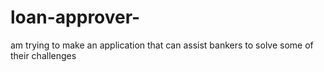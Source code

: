 # loan-approver-
am trying to make an application that can assist bankers to solve some of their challenges 
